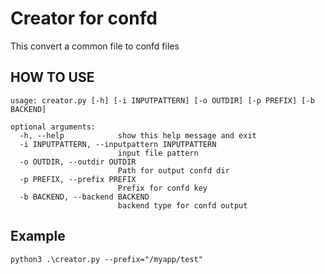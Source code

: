 # Creator for confd

This convert a common file to confd files

## HOW TO USE

```shell
usage: creator.py [-h] [-i INPUTPATTERN] [-o OUTDIR] [-p PREFIX] [-b BACKEND]

optional arguments:
  -h, --help            show this help message and exit
  -i INPUTPATTERN, --inputpattern INPUTPATTERN
                        input file pattern
  -o OUTDIR, --outdir OUTDIR
                        Path for output confd dir
  -p PREFIX, --prefix PREFIX
                        Prefix for confd key
  -b BACKEND, --backend BACKEND
                        backend type for confd output
```

## Example

``` shell
python3 .\creator.py --prefix="/myapp/test"
```
